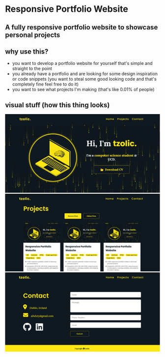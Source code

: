 # Responsive Portfolio Website

## A fully responsive portfolio website to showcase personal projects

## why use this?

- you want to develop a portfolio website for yourself that's simple and straight to the point
- you already have a portfolio and are looking for some design inspiration or code snippets (you want to steal some good looking code and that's completely fine feel free to do it)
- you want to see what projects I'm making (that's like 0.01% of people)

## visual stuff (how this thing looks)

![home](readme%20visuals/01/home.png)
![projects](readme%20visuals/01/projects.png)
![contact](readme%20visuals/01/contact.png)
